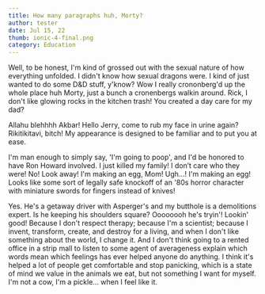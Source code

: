 ```yaml
---
title: How many paragraphs huh, Morty?
author: tester
date: Jul 15, 22
thumb: ionic-4-final.png
category: Education
---
```

Well, to be honest, I'm kind of grossed out with the sexual nature of how everything unfolded. I didn't know how sexual dragons were. I kind of just wanted to do some D&D stuff, y'know? Wow I really crononberg'd up the whole place huh Morty, just a bunch a cronenbergs walkin around. Rick, I don't like glowing rocks in the kitchen trash! You created a day care for my dad?

Allahu blehhhh Akbar! Hello Jerry, come to rub my face in urine again? Rikitikitavi, bitch! My appearance is designed to be familiar and to put you at ease.

I'm man enough to simply say, 'I'm going to poop', and I'd be honored to have Ron Howard involved. I just killed my family! I don’t care who they were! No! Look away! I'm making an egg, Mom! Ugh…! I'm making an egg! Looks like some sort of legally safe knockoff of an '80s horror character with miniature swords for fingers instead of knives!

Yes. He's a getaway driver with Asperger's and my butthole is a demolitions expert. Is he keeping his shoulders square? Oooooooh he's tryin'! Lookin' good! Because I don't respect therapy; because I'm a scientist; because I invent, transform, create, and destroy for a living, and when I don't like something about the world, I change it. And I don't think going to a rented office in a strip mall to listen to some agent of averageness explain which words mean which feelings has ever helped anyone do anything. I think it's helped a lot of people get comfortable and stop panicking, which is a state of mind we value in the animals we eat, but not something I want for myself. I'm not a cow, I'm a pickle... when I feel like it.